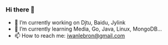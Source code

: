 ### Hi there 👋

- 🔭 I’m currently working on Djtu, Baidu, Jylink
- 🌱 I’m currently learning Media, Go, Java, Linux, MongoDB...
- 📫 How to reach me: iwanlebron@gmail.com
